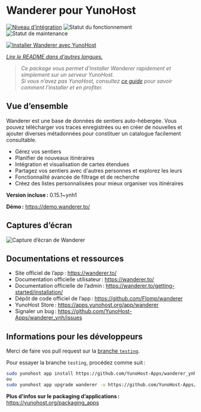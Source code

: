 <!--
Nota bene : ce README est automatiquement généré par <https://github.com/YunoHost/apps/tree/master/tools/readme_generator>
Il NE doit PAS être modifié à la main.
-->

# Wanderer pour YunoHost

[![Niveau d’intégration](https://apps.yunohost.org/badge/integration/wanderer)](https://ci-apps.yunohost.org/ci/apps/wanderer/)
![Statut du fonctionnement](https://apps.yunohost.org/badge/state/wanderer)
![Statut de maintenance](https://apps.yunohost.org/badge/maintained/wanderer)

[![Installer Wanderer avec YunoHost](https://install-app.yunohost.org/install-with-yunohost.svg)](https://install-app.yunohost.org/?app=wanderer)

*[Lire le README dans d'autres langues.](./ALL_README.md)*

> *Ce package vous permet d’installer Wanderer rapidement et simplement sur un serveur YunoHost.*  
> *Si vous n’avez pas YunoHost, consultez [ce guide](https://yunohost.org/install) pour savoir comment l’installer et en profiter.*

## Vue d’ensemble

Wanderer est une base de données de sentiers auto-hébergée. Vous pouvez télécharger vos traces enregistrées ou en créer de nouvelles et ajouter diverses métadonnées pour constituer un catalogue facilement consultable.

- Gérez vos sentiers
- Planifier de nouveaux itinéraires
- Intégration et visualisation de cartes étendues
- Partagez vos sentiers avec d'autres personnes et explorez les leurs
- Fonctionnalité avancée de filtrage et de recherche
- Créez des listes personnalisées pour mieux organiser vos itinéraires


**Version incluse :** 0.15.1~ynh1

**Démo :** <https://demo.wanderer.to/>

## Captures d’écran

![Capture d’écran de Wanderer](./doc/screenshots/wanderer.png)

## Documentations et ressources

- Site officiel de l’app : <https://wanderer.to/>
- Documentation officielle utilisateur : <https://wanderer.to/>
- Documentation officielle de l’admin : <https://wanderer.to/getting-started/installation/>
- Dépôt de code officiel de l’app : <https://github.com/Flomp/wanderer>
- YunoHost Store : <https://apps.yunohost.org/app/wanderer>
- Signaler un bug : <https://github.com/YunoHost-Apps/wanderer_ynh/issues>

## Informations pour les développeurs

Merci de faire vos pull request sur la [branche `testing`](https://github.com/YunoHost-Apps/wanderer_ynh/tree/testing).

Pour essayer la branche `testing`, procédez comme suit :

```bash
sudo yunohost app install https://github.com/YunoHost-Apps/wanderer_ynh/tree/testing --debug
ou
sudo yunohost app upgrade wanderer -u https://github.com/YunoHost-Apps/wanderer_ynh/tree/testing --debug
```

**Plus d’infos sur le packaging d’applications :** <https://yunohost.org/packaging_apps>
